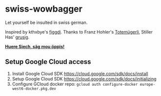 # swiss-wowbagger
Let yourself be insulted in swiss german.

Inspired by kthxbye's [figgdi](http://figgdi.kthxbye.ch/).
Thanks to Franz Hohler's [Totemügerli](https://www.youtube.com/watch?v=DQi0lsUs8J4),
Stiller Has' [grusig](https://www.youtube.com/watch?v=dfL_IRXVLtQ).

**[Huere Siech, säg mou öppis!](https://nidi3.github.io/swiss-wowbagger)**

## Setup Google Cloud access
1. Install Google Cloud SDK https://cloud.google.com/sdk/docs/install
2. Setup Google Cloud SDK https://cloud.google.com/sdk/docs/initializing
3. Configure GCloud docker repo: `gcloud auth configure-docker europe-west6-docker.pkg.dev`